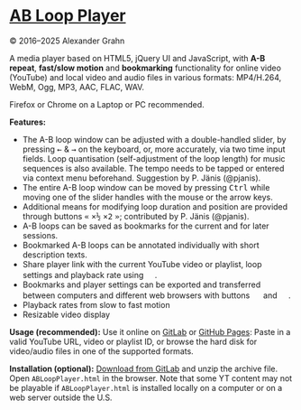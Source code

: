 # [AB Loop Player](https://agrahn.gitlab.io/ABLoopPlayer/)

© 2016–2025 Alexander Grahn

A media player based on HTML5, jQuery UI and JavaScript, with **A-B repeat**, **fast/slow motion** and **bookmarking** functionality for online video (YouTube) and local video and audio files in various formats: MP4/H.264, WebM, Ogg, MP3, AAC, FLAC, WAV.

Firefox or Chrome on a Laptop or PC recommended.

**Features:**
- The A-B loop window can be adjusted with a double-handled slider, by pressing <kbd>&larr;</kbd> & <kbd>&rarr;</kbd> on the keyboard, or, more accurately, via two time input fields. Loop quantisation (self-adjustment of the loop length) for music sequences is also available. The tempo needs to be tapped or entered via context menu beforehand. Suggestion by P. Jänis (@pjanis).
- The entire A-B loop window can be moved by pressing <kbd>Ctrl</kbd> while moving one of the slider handles with the mouse or the arrow keys.
- Additional means for modifying loop duration and position are provided through buttons <kbd>&laquo;</kbd>&nbsp;<kbd>&times;&frac12;</kbd>&nbsp;<kbd>&times;2</kbd>&nbsp;<kbd>&raquo;</kbd>; contributed by P. Jänis (@pjanis).
- A-B loops can be saved as bookmarks for the current and for later sessions.
- Bookmarked A-B loops can be annotated individually with short description texts.
- Share player link with the current YouTube video or playlist, loop settings and playback rate using <kbd><img src="https://agrahn.gitlab.io/ABLoopPlayer/svg/share.svg" width="16px"/></kbd>.
- Bookmarks and player settings can be exported and transferred between computers and different web browsers with buttons <kbd><img src="https://agrahn.gitlab.io/ABLoopPlayer/svg/export.svg" width="16px"/></kbd> and <kbd><img src="https://agrahn.gitlab.io/ABLoopPlayer/svg/import.svg" width="16px"/></kbd>.
- Playback rates from slow to fast motion
- Resizable video display

**Usage (recommended):** Use it online on [GitLab](https://agrahn.gitlab.io/ABLoopPlayer/) or [GitHub Pages](https://agrahn.github.io/ABLoopPlayer/): Paste in a valid YouTube URL, video or playlist ID, or browse the hard disk for video/audio files in one of the supported formats.

**Installation (optional):** [Download from GitLab](https://agrahn.gitlab.io/ABLoopPlayer.html) and unzip the archive file. Open `ABLoopPlayer.html` in the browser. Note that some YT content may not be playable if `ABLoopPlayer.html` is installed locally on a computer or on a web server outside the U.S.
